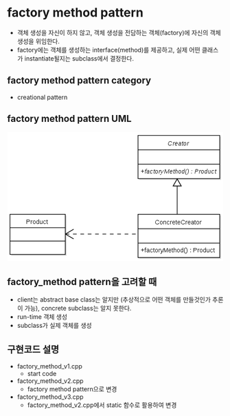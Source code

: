 # factory method pattern
* 객체 생성을 자신이 하지 않고, 객체 생성을 전담하는 객체(factory)에 자신의 객체 생성을 위임한다.
* factory에는 객체를 생성하는 interface(method)를 제공하고, 실제 어떤 클래스가 instantiate될지는 subclass에서 결정한다.

## factory method pattern category
* creational pattern

## factory method pattern UML
![factory_method](/docs/images/factory_method.png)

## factory_method pattern을 고려할 때
* client는 abstract base class는 알지만 (추상적으로 어떤 객체를 만들것인가 추론이 가능), concrete subclass는 알지 못한다.
* run-time 객체 생성
* subclass가 실제 객체를 생성

## 구현코드 설명
* factory_method_v1.cpp
	* start code
* factory_method_v2.cpp
	* factory method pattern으로 변경
* factory_method_v3.cpp
	* factory_method_v2.cpp에서 static 함수로 활용하여 변경